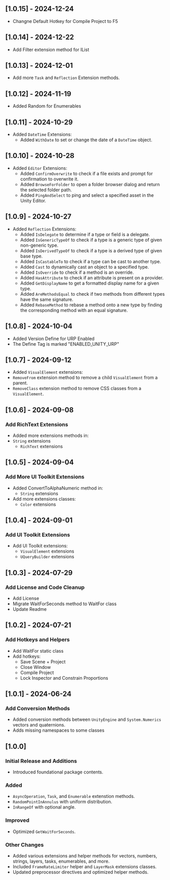## [1.0.15] - 2024-12-24
- Changne Default Hotkey for Compile Project to F5

## [1.0.14] - 2024-12-22
- Add Filter extension method for IList

## [1.0.13] - 2024-12-01
- Add more `Task` and `Reflection` Extension methods.

## [1.0.12] - 2024-11-19
- Added Random for Enumerables

## [1.0.11] - 2024-10-29
- Added `DateTime` Extensions:
  - Added `WithDate` to set or change the date of a `DateTime` object.

## [1.0.10] - 2024-10-28
- Added `Editor` Extensions:
  - Added `ConfirmOverwrite` to check if a file exists and prompt for confirmation to overwrite it.
  - Added `BrowseForFolder` to open a folder browser dialog and return the selected folder path.
  - Added `PingAndSelect` to ping and select a specified asset in the Unity Editor.

## [1.0.9] - 2024-10-27
- Added `Reflection` Extensions:
  - Added `IsDelegate` to determine if a type or field is a delegate.
  - Added `IsGenericTypeOf` to check if a type is a generic type of given non-generic type.
  - Added `IsDerivedTypeOf` to check if a type is a derived type of given base type.
  - Added `IsCastableTo` to check if a type can be cast to another type.
  - Added `Cast` to dynamically cast an object to a specified type.
  - Added `IsOverride` to check if a method is an override.
  - Added `HasAttribute` to check if an attribute is present on a provider.
  - Added `GetDisplayName` to get a formatted display name for a given type.
  - Added `AreMethodsEqual` to check if two methods from different types have the same signature.
  - Added `RebaseMethod` to rebase a method onto a new type by finding the corresponding method with an equal signature.

## [1.0.8] - 2024-10-04
- Added Version Define for URP Enabled
- The Define Tag is marked "ENABLED_UNITY_URP"

## [1.0.7] - 2024-09-12
- Added `VisualElement` extensions:
- `RemoveFrom` extension method to remove a child `VisualElement` from a parent.
- `RemoveClass` extension method to remove CSS classes from a `VisualElement`.

## [1.0.6] - 2024-09-08
### Add RichText Extensions
- Added more extensions methods in:
- `String` extensions
  - `RichText` extensions

## [1.0.5] - 2024-09-04
### Add More UI Toolkit Extensions
- Added ConvertToAlphaNumeric method in:
  - `String` extensions
- Add more extensions classes:
  - `Color` extensions

## [1.0.4] - 2024-09-01
### Add UI Toolkit Extensions
- Add UI Toolkit extensions:
    - `VisualElement` extensions
    - `UQueryBuilder` extensions

## [1.0.3] - 2024-07-29
### Add License and Code Cleanup
- Add License
- Migrate WaitForSeconds method to WaitFor class
- Update Readme

## [1.0.2] - 2024-07-21
### Add Hotkeys and Helpers
- Add WaitFor static class
- Add hotkeys:
    - Save Scene + Project
    - Close Window
    - Compile Project
    - Lock Inspector and Constrain Proportions

## [1.0.1] - 2024-06-24
### Add Conversion Methods
- Added conversion methods between `UnityEngine` and `System.Numerics` vectors and quaternions.
- Adds missing namespaces to some classes

## [1.0.0]
### Initial Release and Additions
- Introduced foundational package contents.

### Added
- `AsyncOperation`, `Task`, and `Enumerable` extenstion methods.
- `RandomPointInAnnulus` with uniform distribution.
- `InRangeOf` with optional angle.

### Improved
- Optimized `GetWaitForSeconds`.

### Other Changes
- Added various extensions and helper methods for vectors, numbers, strings, layers, tasks, enumerables, and more.
- Included `FrameRateLimiter` helper and `LayerMask` extensions classes.
- Updated preprocessor directives and optimized helper methods.
